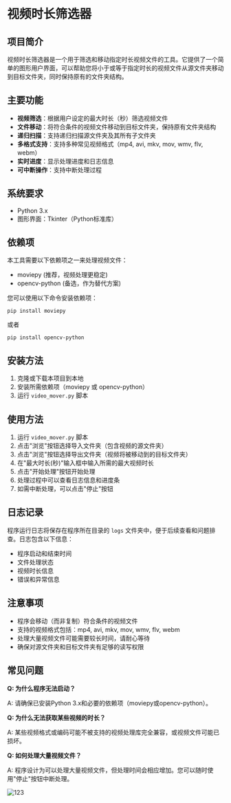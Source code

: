 # 视频时长筛选器

## 项目简介

视频时长筛选器是一个用于筛选和移动指定时长视频文件的工具。它提供了一个简单的图形用户界面，可以帮助您将小于或等于指定时长的视频文件从源文件夹移动到目标文件夹，同时保持原有的文件夹结构。

## 主要功能

- **视频筛选**：根据用户设定的最大时长（秒）筛选视频文件
- **文件移动**：将符合条件的视频文件移动到目标文件夹，保持原有文件夹结构
- **递归扫描**：支持递归扫描源文件夹及其所有子文件夹
- **多格式支持**：支持多种常见视频格式（mp4, avi, mkv, mov, wmv, flv, webm）
- **实时进度**：显示处理进度和日志信息
- **可中断操作**：支持中断处理过程

## 系统要求

- Python 3.x
- 图形界面：Tkinter（Python标准库）

## 依赖项

本工具需要以下依赖项之一来处理视频文件：

- moviepy (推荐，视频处理更稳定)
- opencv-python (备选，作为替代方案)

您可以使用以下命令安装依赖项：

```
pip install moviepy
```

或者

```
pip install opencv-python
```

## 安装方法

1. 克隆或下载本项目到本地
2. 安装所需依赖项（moviepy 或 opencv-python）
3. 运行 `video_mover.py` 脚本

## 使用方法

1. 运行 `video_mover.py` 脚本
2. 点击"浏览"按钮选择导入文件夹（包含视频的源文件夹）
3. 点击"浏览"按钮选择导出文件夹（视频将被移动到的目标文件夹）
4. 在"最大时长(秒)"输入框中输入所需的最大视频时长
5. 点击"开始处理"按钮开始处理
6. 处理过程中可以查看日志信息和进度条
7. 如需中断处理，可以点击"停止"按钮

## 日志记录

程序运行日志将保存在程序所在目录的 `logs` 文件夹中，便于后续查看和问题排查。日志包含以下信息：

- 程序启动和结束时间
- 文件处理状态
- 视频时长信息
- 错误和异常信息

## 注意事项

- 程序会移动（而非复制）符合条件的视频文件
- 支持的视频格式包括：mp4, avi, mkv, mov, wmv, flv, webm
- 处理大量视频文件可能需要较长时间，请耐心等待
- 确保对源文件夹和目标文件夹有足够的读写权限

## 常见问题

**Q: 为什么程序无法启动？**

A: 请确保已安装Python 3.x和必要的依赖项（moviepy或opencv-python）。

**Q: 为什么无法获取某些视频的时长？**

A: 某些视频格式或编码可能不被支持的视频处理库完全兼容，或视频文件可能已损坏。

**Q: 如何处理大量视频文件？**

A: 程序设计为可以处理大量视频文件，但处理时间会相应增加。您可以随时使用"停止"按钮中断处理。

![123](https://github.com/user-attachments/assets/d8b2cc2a-4df7-4316-9dad-a996095eb63c)
